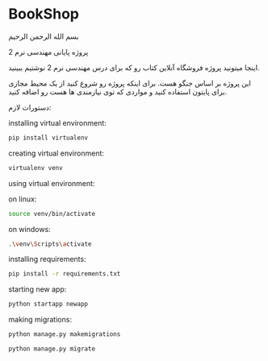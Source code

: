 # BookShop

بسم الله الرحمن الرحیم

پروژه پایانی مهندسی نرم  2

اینجا میتونید پروژه فروشگاه آنلاین کتاب رو که برای درس مهندسی نرم 2 نوشتیم ببینید.

 این پروژه بر اساس جنگو هست. برای اینکه پروژه رو شروع کنید از یک محیط مجازی برای پایتون استفاده کنید و مواردی که توی نیازمندی ها هست رو اضافه کنید.
 
 دستورات لازم:
 
 
 installing virtual environment:
 
 ```bash
 pip install virtualenv
 
 ```
 
 
 creating virtual environment:
 
 ```bash
 virtualenv venv
 ```
 
 
 using virtual environment:
 
 on linux:
 ```bash
 source venv/bin/activate
 ```
 on windows:
 
 ```bash
 .\venv\Scripts\activate
 ``` 
 installing requirements:
 
 ```bash
 pip install -r requirements.txt
 ```
 
 starting new app:
 
 ```bash
 python startapp newapp
 ```
 
 making migrations:
 
 ```bash
 python manage.py makemigrations
 
 python manage.py migrate
 ```
